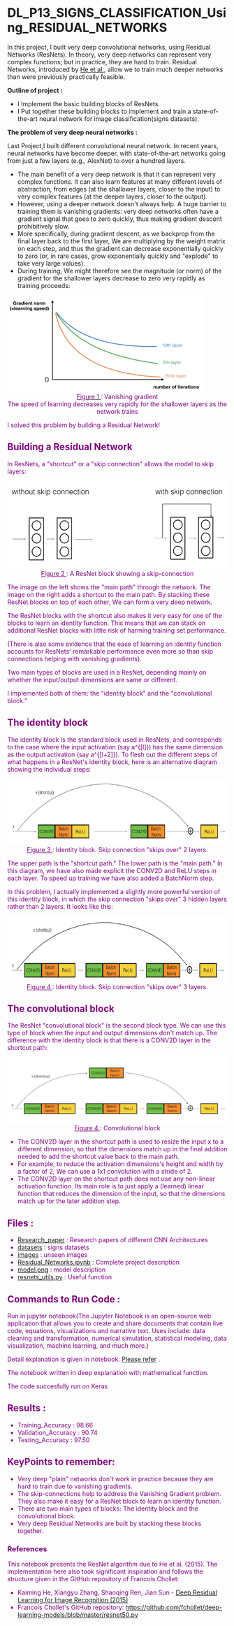 # DL_P13_SIGNS_CLASSIFICATION_Using_RESIDUAL_NETWORKS

In this project, I built very deep convolutional networks, using Residual Networks (ResNets). 
In theory, very deep networks can represent very complex functions; but in practice, they are hard to train. 
Residual Networks, introduced by [He et al.](https://arxiv.org/pdf/1512.03385.pdf),
allow we to train much deeper networks than were previously practically feasible.

**Outline of project :**
- I Implement the basic building blocks of ResNets. 
- I Put together these building blocks to implement and train a state-of-the-art neural network for image classification(signs datasets). 

**The problem of very deep neural networks :**

Last Project,I built different convolutional neural network. In recent years, neural networks have become deeper, with state-of-the-art networks going from just a few layers (e.g., AlexNet) to over a hundred layers.

* The main benefit of a very deep network is that it can represent very complex functions. It can also learn features at many different levels of abstraction, from edges (at the shallower layers, closer to the input) to very complex features (at the deeper layers, closer to the output). 
* However, using a deeper network doesn't always help. A huge barrier to training them is vanishing gradients: very deep networks often have a gradient signal that goes to zero quickly, thus making gradient descent prohibitively slow. 
* More specifically, during gradient descent, as we backprop from the final layer back to the first layer, We are multiplying by the weight matrix on each step, and thus the gradient can decrease exponentially quickly to zero (or, in rare cases, grow exponentially quickly and "explode" to take very large values). 
* During training, We might therefore see the magnitude (or norm) of the gradient for the shallower layers decrease to zero very rapidly as training proceeds: 

<img src="images/vanishing_grad_kiank.png" style="width:450px;height:220px;">
<caption><center> <u> <font color='purple'> Figure 1  </u><font color='purple'>  : Vanishing gradient <br> The speed of learning decreases very rapidly for the shallower layers as the network trains </center></caption>

I solved this problem by building a Residual Network!

## Building a Residual Network

In ResNets, a "shortcut" or a "skip connection" allows the model to skip layers:  

<img src="images/skip_connection_kiank.png" style="width:650px;height:200px;">
<caption><center> <u> <font color='purple'> Figure 2 </u><font color='purple'>  : A ResNet block showing a skip-connection <br> </center></caption>

The image on the left shows the "main path" through the network. The image on the right adds a shortcut to the main path. By stacking these ResNet blocks on top of each other, We can form a very deep network. 

The ResNet blocks with the shortcut also makes it very easy for one of the blocks to learn an identity function. This means that we can stack on additional ResNet blocks with little risk of harming training set performance.  
    
(There is also some evidence that the ease of learning an identity function accounts for ResNets' remarkable performance even more so than skip connections helping with vanishing gradients).

Two main types of blocks are used in a ResNet, depending mainly on whether the input/output dimensions are same or different. 

I implemented both of them: the "identity block" and the "convolutional block."

## The identity block

The identity block is the standard block used in ResNets, and corresponds to the case where the input activation (say a^{[l]}) has the same dimension as the output activation (say a^{[l+2]}). To flesh out the different steps of what happens in a ResNet's identity block, here is an alternative diagram showing the individual steps:

<img src="images/idblock2_kiank.png" style="width:650px;height:150px;">
<caption><center> <u> <font color='purple'> Figure 3 </u><font color='purple'>  : Identity block. Skip connection "skips over" 2 layers. </center></caption>

The upper path is the "shortcut path." The lower path is the "main path." In this diagram, we have also made explicit the CONV2D and ReLU steps in each layer. To speed up training we have also added a BatchNorm step. 

In this problem, I actually implemented a slightly more powerful version of this identity block, in which the skip connection "skips over" 3 hidden layers rather than 2 layers. It looks like this: 

<img src="images/idblock3_kiank.png" style="width:650px;height:150px;">
<caption><center> <u> <font color='purple'> Figure 4 </u><font color='purple'>  : Identity block. Skip connection "skips over" 3 layers.</center></caption>

## The convolutional block

The ResNet "convolutional block" is the second block type. We can use this type of block when the input and output dimensions don't match up. The difference with the identity block is that there is a CONV2D layer in the shortcut path: 

<img src="images/convblock_kiank.png" style="width:650px;height:150px;">
<caption><center> <u> <font color='purple'> Figure 4 </u><font color='purple'>  : Convolutional block </center></caption>

* The CONV2D layer in the shortcut path is used to resize the input x to a different dimension, so that the dimensions match up in the final addition needed to add the shortcut value back to the main path. 
* For example, to reduce the activation dimensions's height and width by a factor of 2, We can use a 1x1 convolution with a stride of 2. 
* The CONV2D layer on the shortcut path does not use any non-linear activation function. Its main role is to just apply a (learned) linear function that reduces the dimension of the input, so that the dimensions match up for the later addition step. 


## Files :

- [Research_paper](Research_paper)                   : Research papers of different CNN Architectures 
- [datasets](datasets)                               : signs datasets
- [images](images)                                   : unseen images
- [Residual_Networks.ipynb](Residual_Networks.ipynb) : Complete project description
- [model.png](model.png)                             : model description
- [resnets_utils.py](resnets_utils.py)               : Useful function

## Commands to Run Code :
Run in jupyter notebook(The Jupyter Notebook is an open-source web application that allows you to create and share documents that contain live code, equations, visualizations and narrative text. Uses include: data cleaning and transformation, numerical simulation, statistical modeling, data visualization, machine learning, and much more.)

Detail explanation is given in notebook. [Please refer](Residual_Networks.ipynb) .

The notebook written in deep explanation with mathematical function.

The code succesfully run on Keras

## Results :
- Training_Accuracy : 98.66
- Validation_Accuracy : 90.74
- Testing_Accuracy : 97.50

## KeyPoints to remember:

- Very deep "plain" networks don't work in practice because they are hard to train due to vanishing gradients.  
- The skip-connections help to address the Vanishing Gradient problem. They also make it easy for a ResNet block to learn an identity function. 
- There are two main types of blocks: The identity block and the convolutional block. 
- Very deep Residual Networks are built by stacking these blocks together.


### References 

This notebook presents the ResNet algorithm due to He et al. (2015). 
The implementation here also took significant inspiration and follows the structure given in the GitHub repository of Francois Chollet: 

- Kaiming He, Xiangyu Zhang, Shaoqing Ren, Jian Sun - [Deep Residual Learning for Image Recognition (2015)](https://arxiv.org/abs/1512.03385)
- Francois Chollet's GitHub repository: https://github.com/fchollet/deep-learning-models/blob/master/resnet50.py




